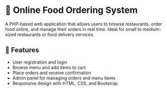 # 🍔 Online Food Ordering System

A PHP-based web application that allows users to browse restaurants, order food online, and manage their orders in real time. Ideal for small to medium-sized restaurants or food delivery services.

## 🚀 Features
- User registration and login
- Browse menu and add items to cart
- Place orders and receive confirmation
- Admin panel for managing orders and menu items
- Responsive design with HTML, CSS, and Bootstrap
